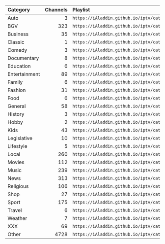 <table>
	<thead>
		<tr><th align="left">Category</th><th align="right">Channels</th><th align="left">Playlist</th></tr>
	</thead>
	<tbody>
		<tr><td align="left">Auto</td><td align="right">3</td><td align="left"><code>https://iAladdin.github.io/iptv/categories/auto.m3u</code></td></tr>
		<tr><td align="left">BGV</td><td align="right">323</td><td align="left"><code>https://iAladdin.github.io/iptv/categories/bgv.m3u</code></td></tr>
		<tr><td align="left">Business</td><td align="right">35</td><td align="left"><code>https://iAladdin.github.io/iptv/categories/business.m3u</code></td></tr>
		<tr><td align="left">Classic</td><td align="right">1</td><td align="left"><code>https://iAladdin.github.io/iptv/categories/classic.m3u</code></td></tr>
		<tr><td align="left">Comedy</td><td align="right">3</td><td align="left"><code>https://iAladdin.github.io/iptv/categories/comedy.m3u</code></td></tr>
		<tr><td align="left">Documentary</td><td align="right">8</td><td align="left"><code>https://iAladdin.github.io/iptv/categories/documentary.m3u</code></td></tr>
		<tr><td align="left">Education</td><td align="right">6</td><td align="left"><code>https://iAladdin.github.io/iptv/categories/education.m3u</code></td></tr>
		<tr><td align="left">Entertainment</td><td align="right">89</td><td align="left"><code>https://iAladdin.github.io/iptv/categories/entertainment.m3u</code></td></tr>
		<tr><td align="left">Family</td><td align="right">6</td><td align="left"><code>https://iAladdin.github.io/iptv/categories/family.m3u</code></td></tr>
		<tr><td align="left">Fashion</td><td align="right">31</td><td align="left"><code>https://iAladdin.github.io/iptv/categories/fashion.m3u</code></td></tr>
		<tr><td align="left">Food</td><td align="right">6</td><td align="left"><code>https://iAladdin.github.io/iptv/categories/food.m3u</code></td></tr>
		<tr><td align="left">General</td><td align="right">58</td><td align="left"><code>https://iAladdin.github.io/iptv/categories/general.m3u</code></td></tr>
		<tr><td align="left">History</td><td align="right">3</td><td align="left"><code>https://iAladdin.github.io/iptv/categories/history.m3u</code></td></tr>
		<tr><td align="left">Hobby</td><td align="right">2</td><td align="left"><code>https://iAladdin.github.io/iptv/categories/hobby.m3u</code></td></tr>
		<tr><td align="left">Kids</td><td align="right">43</td><td align="left"><code>https://iAladdin.github.io/iptv/categories/kids.m3u</code></td></tr>
		<tr><td align="left">Legislative</td><td align="right">10</td><td align="left"><code>https://iAladdin.github.io/iptv/categories/legislative.m3u</code></td></tr>
		<tr><td align="left">Lifestyle</td><td align="right">5</td><td align="left"><code>https://iAladdin.github.io/iptv/categories/lifestyle.m3u</code></td></tr>
		<tr><td align="left">Local</td><td align="right">260</td><td align="left"><code>https://iAladdin.github.io/iptv/categories/local.m3u</code></td></tr>
		<tr><td align="left">Movies</td><td align="right">112</td><td align="left"><code>https://iAladdin.github.io/iptv/categories/movies.m3u</code></td></tr>
		<tr><td align="left">Music</td><td align="right">239</td><td align="left"><code>https://iAladdin.github.io/iptv/categories/music.m3u</code></td></tr>
		<tr><td align="left">News</td><td align="right">313</td><td align="left"><code>https://iAladdin.github.io/iptv/categories/news.m3u</code></td></tr>
		<tr><td align="left">Religious</td><td align="right">106</td><td align="left"><code>https://iAladdin.github.io/iptv/categories/religious.m3u</code></td></tr>
		<tr><td align="left">Shop</td><td align="right">27</td><td align="left"><code>https://iAladdin.github.io/iptv/categories/shop.m3u</code></td></tr>
		<tr><td align="left">Sport</td><td align="right">175</td><td align="left"><code>https://iAladdin.github.io/iptv/categories/sport.m3u</code></td></tr>
		<tr><td align="left">Travel</td><td align="right">6</td><td align="left"><code>https://iAladdin.github.io/iptv/categories/travel.m3u</code></td></tr>
		<tr><td align="left">Weather</td><td align="right">7</td><td align="left"><code>https://iAladdin.github.io/iptv/categories/weather.m3u</code></td></tr>
		<tr><td align="left">XXX</td><td align="right">69</td><td align="left"><code>https://iAladdin.github.io/iptv/categories/xxx.m3u</code></td></tr>
		<tr><td align="left">Other</td><td align="right">4728</td><td align="left"><code>https://iAladdin.github.io/iptv/categories/other.m3u</code></td></tr>
	</tbody>
</table>